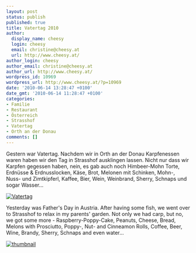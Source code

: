 ```yaml
---
layout: post
status: publish
published: true
title: Vatertag 2010
author:
  display_name: cheesy
  login: cheesy
  email: christine@cheesy.at
  url: http://www.cheesy.at/
author_login: cheesy
author_email: christine@cheesy.at
author_url: http://www.cheesy.at/
wordpress_id: 10969
wordpress_url: http://www.cheesy.at/?p=10969
date: '2010-06-14 13:28:47 +0100'
date_gmt: '2010-06-14 11:28:47 +0100'
categories:
- Familie
- Restaurant
- Österreich
- Strasshof
- Vatertag
- Orth an der Donau
comments: []
---
```

<!--:de-->Gestern war Vatertag. Nachdem wir in Orth an der Donau Karpfenessen waren haben wir den Tag in Strasshof ausklingen lassen. Nicht nur dass wir Karpfen gegessen haben, nein, es gab auch noch Himbeer-Mohn Torte, Erdnüsse & Erdnusslocken, Käse, Brot, Melonen mit Schinken, Mohn-, Nuss- und Zimtkipferl, Kaffee, Bier, Wein, Weinbrand, Sherry, Schnaps und sogar Wasser...
[![](http://www.cheesy.at/wp-content/uploads/2010/06/vatertag-2010/thumbnail.jpg "Vatertag")](http://www.cheesy.at/photos/feiern/x2010/vatertag-2010/)
<!--:--><!--:en-->Yesterday was Father's Day in Austria. After having some fish, we went over to Strasshof to relax in my parents' garden. Not only we had carp, but no, we got some more - Raspberry-Poppy-Cake, Peanuts, Cheese, Bread, Melons with Prosciutto, Poppy-, Nut- and Cinneamon Rolls, Coffee, Beer, Wine, Brandy, Sherry, Schnaps and even water...
[![](http://www.cheesy.at/wp-content/uploads/2010/06/vatertag-2010/thumbnail.jpg "thumbnail")](http://www.cheesy.at/photos/feiern/x2010/vatertag-2010/)
<!--:-->
